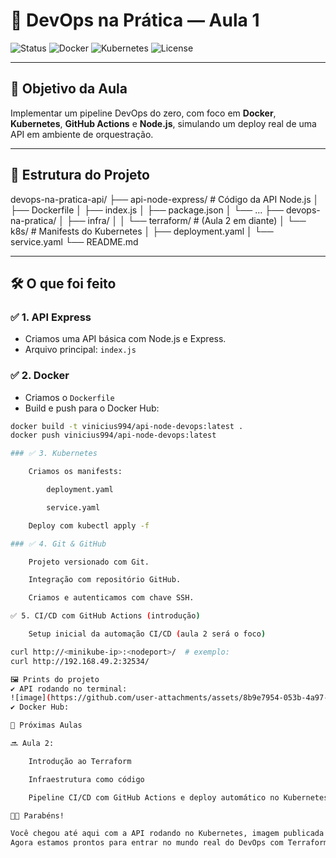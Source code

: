 # 🚀 DevOps na Prática — Aula 1

![Status](https://img.shields.io/badge/status-em%20desenvolvimento-blue)
![Docker](https://img.shields.io/badge/docker-ready-green)
![Kubernetes](https://img.shields.io/badge/kubernetes-configurado-blueviolet)
![License](https://img.shields.io/badge/license-MIT-lightgrey)

-----

## 🎯 Objetivo da Aula

Implementar um pipeline DevOps do zero, com foco em **Docker**, **Kubernetes**, **GitHub Actions** e **Node.js**, simulando um deploy real de uma API em ambiente de orquestração.

---

## 🧱 Estrutura do Projeto

devops-na-pratica-api/ ├── api-node-express/ # Código da API Node.js │ ├── Dockerfile │ ├── index.js │ ├── package.json │ └── ... ├── devops-na-pratica/ │ ├── infra/ │ │ └── terraform/ # (Aula 2 em diante) │ └── k8s/ # Manifests do Kubernetes │ ├── deployment.yaml │ └── service.yaml └── README.md


---

## 🛠️ O que foi feito

### ✅ 1. API Express
- Criamos uma API básica com Node.js e Express.
- Arquivo principal: `index.js`

### ✅ 2. Docker
- Criamos o `Dockerfile`
- Build e push para o Docker Hub:
```bash
docker build -t vinicius994/api-node-devops:latest .
docker push vinicius994/api-node-devops:latest

### ✅ 3. Kubernetes

    Criamos os manifests:

        deployment.yaml

        service.yaml

    Deploy com kubectl apply -f

### ✅ 4. Git & GitHub

    Projeto versionado com Git.

    Integração com repositório GitHub.

    Criamos e autenticamos com chave SSH.

✅ 5. CI/CD com GitHub Actions (introdução)

    Setup inicial da automação CI/CD (aula 2 será o foco)

curl http://<minikube-ip>:<nodeport>/  # exemplo:
curl http://192.168.49.2:32534/

🖼️ Prints do projeto
✔️ API rodando no terminal:
![image](https://github.com/user-attachments/assets/8b9e7954-053b-4a97-b8f5-9f72e79d08ab)
✔️ Docker Hub:

📌 Próximas Aulas

🔜 Aula 2:

    Introdução ao Terraform

    Infraestrutura como código

    Pipeline CI/CD com GitHub Actions e deploy automático no Kubernetes

👨‍🏫 Parabéns!

Você chegou até aqui com a API rodando no Kubernetes, imagem publicada no Docker Hub e repositório configurado! 🚀👏
Agora estamos prontos para entrar no mundo real do DevOps com Terraform + GitHub Actions + IAC!



